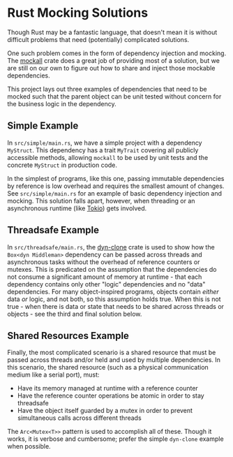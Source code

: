 Rust Mocking Solutions
======================

Though Rust may be a fantastic language, that doesn't mean it is without difficult problems that need (potentially) complicated solutions.

One such problem comes in the form of dependency injection and mocking. The [mockall][1] crate does a great job of providing most of a solution, but we are still on our own to figure out how to share and inject those mockable dependencies.

This project lays out three examples of dependencies that need to be mocked such that the parent object can be unit tested without concern for the business logic in the dependency.

Simple Example
--------------

In `src/simple/main.rs`, we have a simple project with a dependency `MyStruct`. This dependency has a trait `MyTrait` covering all publicly accessible methods, allowing `mockall` to be used by unit tests and the concrete `MyStruct` in production code.

In the simplest of programs, like this one, passing immutable dependencies by reference is low overhead and requires the smallest amount of changes. See `src/simple/main.rs` for an example of basic dependency injection and mocking. This solution falls apart, however, when threading or an asynchronous runtime (like [Tokio][2]) gets involved.

Threadsafe Example
------------------

In `src/threadsafe/main.rs`, the [dyn-clone][3] crate is used to show how the `Box<dyn Middleman>` dependency can be passed across threads and asynchronous tasks without the overhead of reference counters or mutexes. This is predicated on the assumption that the dependencies do not consume a significant amount of memory at runtime - that each dependency contains only other "logic" dependencies and no "data" dependencies. For many object-inspired programs, objects contain _either_ data _or_ logic, and not both, so this assumption holds true. When this is not true - when there is data or state that needs to be shared across threads or objects - see the third and final solution below.

Shared Resources Example
------------------------

Finally, the most complicated scenario is a shared resource that must be passed across threads and/or held and used by multiple dependencies. In this scenario, the shared resource (such as a physical communication medium like a serial port), must:

* Have its memory managed at runtime with a reference counter 
* Have the reference counter operations be atomic in order to stay threadsafe
* Have the object itself guarded by a mutex in order to prevent simultaneous calls across different threads

The `Arc<Mutex<T>>` pattern is used to accomplish all of these. Though it works, it is verbose and cumbersome; prefer the simple `dyn-clone` example when possible.


[1]: https://docs.rs/mockall/latest/mockall/
[2]: https://docs.rs/tokio/latest/tokio/
[3]: https://docs.rs/dyn-clone/latest/dyn_clone/
